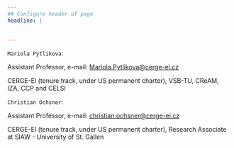 ```yaml
---
## Configure header of page
headline: |
  

---
```


<!-- this is a subheadline -->

`Mariola Pytlikova`:

Assistant Professor, e-mail: Mariola.Pytlikova@cerge-ei.cz

CERGE-EI (tenure track, under US permanent charter), VSB-TU, CReAM, IZA, CCP and CELSI

`Christian Ochsner`:

Assistant Professor, e-mail: christian.ochsner@cerge-ei.cz

CERGE-EI (tenure track, under US permanent charter), Research Associate at SIAW - University of
St. Gallen









